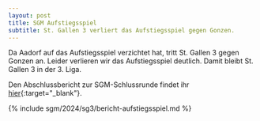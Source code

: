 ```yaml
---
layout: post
title: SGM Aufstiegsspiel
subtitle: St. Gallen 3 verliert das Aufstiegsspiel gegen Gonzen.
---
```


Da Aadorf auf das Aufstiegsspiel verzichtet hat, tritt St. Gallen 3 gegen Gonzen an. Leider verlieren wir das
Aufstiegsspiel deutlich. Damit bleibt St. Gallen 3 in der 3. Liga.

Den Abschlussbericht zur SGM-Schlussrunde findet ihr [hier](/2024-02-25-sgm-runde-7){:target="\_blank"}.

{% include sgm/2024/sg3/bericht-aufstiegsspiel.md %}
